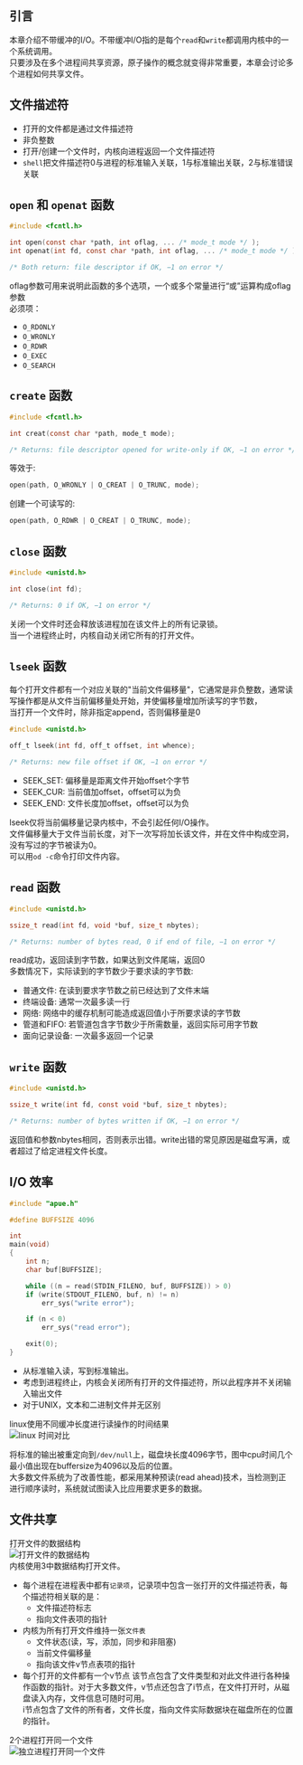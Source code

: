 ## 引言
本章介绍不带缓冲的I/O。不带缓冲I/O指的是每个`read`和`write`都调用内核中的一个系统调用。  
只要涉及在多个进程间共享资源，原子操作的概念就变得非常重要，本章会讨论多个进程如何共享文件。

## 文件描述符
- 打开的文件都是通过文件描述符
- 非负整数
- 打开/创建一个文件时，内核向进程返回一个文件描述符
- `shell`把文件描述符0与进程的标准输入关联，1与标准输出关联，2与标准错误关联

## `open` 和 `openat` 函数
```c
#include <fcntl.h>

int open(const char *path, int oflag, ... /* mode_t mode */ );
int openat(int fd, const char *path, int oflag, ... /* mode_t mode */ );

/* Both return: file descriptor if OK, −1 on error */
```
oflag参数可用来说明此函数的多个选项，一个或多个常量进行“或”运算构成oflag参数  
必须项：  
- `O_RDONLY`
- `O_WRONLY`
- `O_RDWR`
- `O_EXEC`
- `O_SEARCH`

## `create` 函数 
```c
#include <fcntl.h>

int creat(const char *path, mode_t mode);

/* Returns: file descriptor opened for write-only if OK, −1 on error */
```
等效于:
```c
open(path, O_WRONLY | O_CREAT | O_TRUNC, mode);
```
创建一个可读写的:
```c
open(path, O_RDWR | O_CREAT | O_TRUNC, mode);
```

## `close` 函数
```c
#include <unistd.h>

int close(int fd);

/* Returns: 0 if OK, −1 on error */
```
关闭一个文件时还会释放该进程加在该文件上的所有记录锁。  
当一个进程终止时，内核自动关闭它所有的打开文件。  

## `lseek` 函数
每个打开文件都有一个对应关联的"当前文件偏移量"，它通常是非负整数，通常读写操作都是从文件当前偏移量处开始，并使偏移量增加所读写的字节数，  
当打开一个文件时，除非指定append，否则偏移量是0
```c
#include <unistd.h>

off_t lseek(int fd, off_t offset, int whence);

/* Returns: new file offset if OK, −1 on error */
```
- SEEK_SET: 偏移量是距离文件开始offset个字节
- SEEK_CUR: 当前值加offset，offset可以为负
- SEEK_END: 文件长度加offset，offset可以为负

lseek仅将当前偏移量记录内核中，不会引起任何I/O操作。  
文件偏移量大于文件当前长度，对下一次写将加长该文件，并在文件中构成空洞，没有写过的字节被读为0。  
可以用`od -c`命令打印文件内容。  

## `read` 函数
```c
#include <unistd.h>

ssize_t read(int fd, void *buf, size_t nbytes);

/* Returns: number of bytes read, 0 if end of file, −1 on error */
```
read成功，返回读到字节数，如果达到文件尾端，返回0  
多数情况下，实际读到的字节数少于要求读的字节数:
- 普通文件: 在读到要求字节数之前已经达到了文件末端
- 终端设备: 通常一次最多读一行
- 网络: 网络中的缓存机制可能造成返回值小于所要求读的字节数
- 管道和FIFO: 若管道包含字节数少于所需数量，返回实际可用字节数
- 面向记录设备: 一次最多返回一个记录

## `write` 函数
```c
#include <unistd.h>

ssize_t write(int fd, const void *buf, size_t nbytes);

/* Returns: number of bytes written if OK, −1 on error */
```
返回值和参数nbytes相同，否则表示出错。write出错的常见原因是磁盘写满，或者超过了给定进程文件长度。

## I/O 效率
```c
#include "apue.h"

#define BUFFSIZE 4096

int
main(void)
{
    int n;
    char buf[BUFFSIZE];

    while ((n = read(STDIN_FILENO, buf, BUFFSIZE)) > 0)
    if (write(STDOUT_FILENO, buf, n) != n)
        err_sys("write error");

    if (n < 0)
        err_sys("read error");

    exit(0);
}
```
- 从标准输入读，写到标准输出。
- 考虑到进程终止，内核会关闭所有打开的文件描述符，所以此程序并不关闭输入输出文件
- 对于UNIX，文本和二进制文件并无区别

linux使用不同缓冲长度进行读操作的时间结果  
![linux 时间对比](./img/figure_3.6_600.png)  

将标准的输出被重定向到`/dev/null`上，磁盘块长度4096字节，图中cpu时间几个最小值出现在buffersize为4096以及后的位置。  
大多数文件系统为了改善性能，都采用某种预读(read ahead)技术，当检测到正进行顺序读时，系统就试图读入比应用要求更多的数据。  

## 文件共享
打开文件的数据结构  
![打开文件的数据结构](./img/figure_3.7_600.png)  
内核使用3中数据结构打开文件。  
- 每个进程在进程表中都有`记录项`，记录项中包含一张打开的文件描述符表，每个描述符相关联的是：
  - 文件描述符标志
  - 指向文件表项的指针
- 内核为所有打开文件维持一张`文件表`
  - 文件状态(读，写，添加，同步和非阻塞)
  - 当前文件偏移量
  - 指向该文件v节点表项的指针
- 每个打开的文件都有一个v节点
  该节点包含了文件类型和对此文件进行各种操作函数的指针。对于大多数文件，v节点还包含了i节点，在文件打开时，从磁盘读入内存，文件信息可随时可用。  
  i节点包含了文件的所有者，文件长度，指向文件实际数据块在磁盘所在的位置的指针。  

2个进程打开同一个文件  
![独立进程打开同一个文件](./img/figure_3.8_600.png)  

